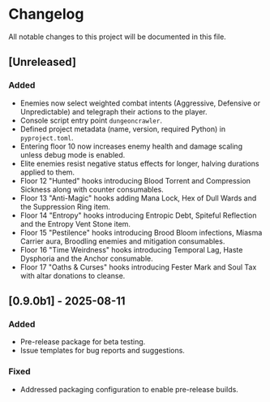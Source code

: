 # Changelog

All notable changes to this project will be documented in this file.

## [Unreleased]
### Added
- Enemies now select weighted combat intents (Aggressive, Defensive or Unpredictable) and telegraph their actions to the player.
- Console script entry point `dungeoncrawler`.
- Defined project metadata (name, version, required Python) in `pyproject.toml`.
- Entering floor 10 now increases enemy health and damage scaling unless debug mode is enabled.
- Elite enemies resist negative status effects for longer, halving durations applied to them.
- Floor 12 "Hunted" hooks introducing Blood Torrent and Compression Sickness along with counter consumables.
- Floor 13 "Anti-Magic" hooks adding Mana Lock, Hex of Dull Wards and the Suppression Ring item.
- Floor 14 "Entropy" hooks introducing Entropic Debt, Spiteful Reflection and the Entropy Vent Stone item.
- Floor 15 "Pestilence" hooks introducing Brood Bloom infections, Miasma Carrier aura, Broodling enemies and mitigation consumables.
- Floor 16 "Time Weirdness" hooks introducing Temporal Lag, Haste Dysphoria and the Anchor consumable.
- Floor 17 "Oaths & Curses" hooks introducing Fester Mark and Soul Tax with altar donations to cleanse.

## [0.9.0b1] - 2025-08-11
### Added
- Pre-release package for beta testing.
- Issue templates for bug reports and suggestions.

### Fixed
- Addressed packaging configuration to enable pre-release builds.
